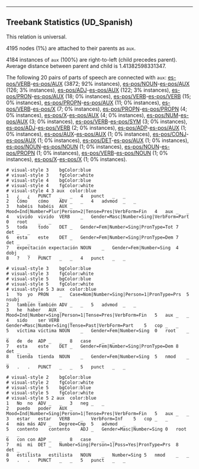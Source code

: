 

--------------------------------------------------------------------------------

## Treebank Statistics (UD_Spanish)

This relation is universal.

4195 nodes (1%) are attached to their parents as `aux`.

4184 instances of `aux` (100%) are right-to-left (child precedes parent).
Average distance between parent and child is 1.41382598331347.

The following 20 pairs of parts of speech are connected with `aux`: [es-pos/VERB]()-[es-pos/AUX]() (3872; 92% instances), [es-pos/NOUN]()-[es-pos/AUX]() (126; 3% instances), [es-pos/ADJ]()-[es-pos/AUX]() (122; 3% instances), [es-pos/PRON]()-[es-pos/AUX]() (18; 0% instances), [es-pos/VERB]()-[es-pos/VERB]() (15; 0% instances), [es-pos/PROPN]()-[es-pos/AUX]() (11; 0% instances), [es-pos/VERB]()-[es-pos/X]() (7; 0% instances), [es-pos/PROPN]()-[es-pos/PROPN]() (4; 0% instances), [es-pos/X]()-[es-pos/AUX]() (4; 0% instances), [es-pos/NUM]()-[es-pos/AUX]() (3; 0% instances), [es-pos/VERB]()-[es-pos/SYM]() (3; 0% instances), [es-pos/ADJ]()-[es-pos/VERB]() (2; 0% instances), [es-pos/ADP]()-[es-pos/AUX]() (1; 0% instances), [es-pos/AUX]()-[es-pos/AUX]() (1; 0% instances), [es-pos/CONJ]()-[es-pos/AUX]() (1; 0% instances), [es-pos/DET]()-[es-pos/AUX]() (1; 0% instances), [es-pos/NOUN]()-[es-pos/NOUN]() (1; 0% instances), [es-pos/NOUN]()-[es-pos/PROPN]() (1; 0% instances), [es-pos/VERB]()-[es-pos/NOUN]() (1; 0% instances), [es-pos/X]()-[es-pos/X]() (1; 0% instances).


~~~ conllu
# visual-style 3	bgColor:blue
# visual-style 3	fgColor:white
# visual-style 4	bgColor:blue
# visual-style 4	fgColor:white
# visual-style 4 3 aux	color:blue
1	¿	¿	PUNCT	_	_	4	punct	_	_
2	Cómo	cómo	ADV	_	_	4	advmod	_	_
3	habéis	habéis	AUX	_	Mood=Ind|Number=Plur|Person=2|Tense=Pres|VerbForm=Fin	4	aux	_	_
4	vivido	vivido	VERB	_	Gender=Masc|Number=Sing|VerbForm=Part	0	root	_	_
5	toda	todo	DET	_	Gender=Fem|Number=Sing|PronType=Tot	7	det	_	_
6	esta	este	DET	_	Gender=Fem|Number=Sing|PronType=Dem	7	det	_	_
7	expectación	expectación	NOUN	_	Gender=Fem|Number=Sing	4	dobj	_	_
8	?	?	PUNCT	_	_	4	punct	_	_

~~~


~~~ conllu
# visual-style 3	bgColor:blue
# visual-style 3	fgColor:white
# visual-style 5	bgColor:blue
# visual-style 5	fgColor:white
# visual-style 5 3 aux	color:blue
1	Yo	yo	PRON	_	Case=Nom|Number=Sing|Person=1|PronType=Prs	5	nsubj	_	_
2	también	también	ADV	_	_	5	advmod	_	_
3	he	haber	AUX	_	Mood=Ind|Number=Sing|Person=1|Tense=Pres|VerbForm=Fin	5	aux	_	_
4	sido	ser	VERB	_	Gender=Masc|Number=Sing|Tense=Past|VerbForm=Part	5	cop	_	_
5	víctima	víctima	NOUN	_	Gender=Fem|Number=Sing	0	root	_	_
6	de	de	ADP	_	_	8	case	_	_
7	esta	este	DET	_	Gender=Fem|Number=Sing|PronType=Dem	8	det	_	_
8	tienda	tienda	NOUN	_	Gender=Fem|Number=Sing	5	nmod	_	_
9	.	.	PUNCT	_	_	5	punct	_	_

~~~


~~~ conllu
# visual-style 2	bgColor:blue
# visual-style 2	fgColor:white
# visual-style 5	bgColor:blue
# visual-style 5	fgColor:white
# visual-style 5 2 aux	color:blue
1	No	no	ADV	_	_	3	neg	_	_
2	puedo	poder	AUX	_	Mood=Ind|Number=Sing|Person=1|Tense=Pres|VerbForm=Fin	5	aux	_	_
3	estar	estar	VERB	_	VerbForm=Inf	5	cop	_	_
4	más	más	ADV	_	Degree=Cmp	5	advmod	_	_
5	contento	contento	ADJ	_	Gender=Masc|Number=Sing	0	root	_	_
6	con	con	ADP	_	_	8	case	_	_
7	mi	mi	DET	_	Number=Sing|Person=1|Poss=Yes|PronType=Prs	8	det	_	_
8	estilista	estilista	NOUN	_	Number=Sing	5	nmod	_	_
9	.	.	PUNCT	_	_	5	punct	_	_

~~~


